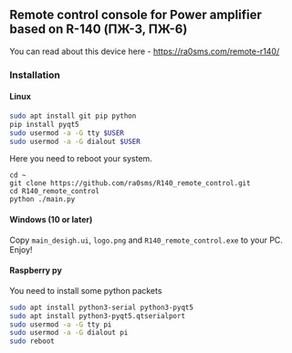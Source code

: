 ## Remote control console for Power amplifier based on R-140 (ПЖ-3, ПЖ-6)

You can read about this device here - https://ra0sms.com/remote-r140/

### Installation

#### Linux

```bash
sudo apt install git pip python
pip install pyqt5
sudo usermod -a -G tty $USER
sudo usermod -a -G dialout $USER
```
Here you need to reboot your system.
```
cd ~
git clone https://github.com/ra0sms/R140_remote_control.git
cd R140_remote_control
python ./main.py
```

#### Windows (10 or later)

Copy `main_desigh.ui`, `logo.png` and `R140_remote_control.exe` to your PC. Enjoy!

#### Raspberry py

You need to install some python packets
```bash
sudo apt install python3-serial python3-pyqt5
sudo apt install python3-pyqt5.qtserialport
sudo usermod -a -G tty pi
sudo usermod -a -G dialout pi
sudo reboot
```
